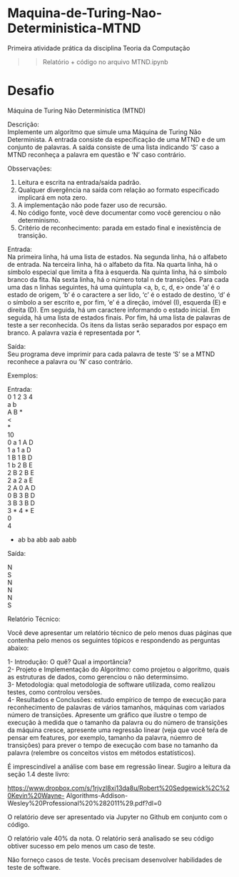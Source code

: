 # Maquina-de-Turing-Nao-Deterministica-MTND
Primeira atividade prática da disciplina Teoria da Computação

>> Relatório + código no arquivo MTND.ipynb

# Desafio

Máquina de Turing Não Determinística (MTND)

Descrição:<br/>
Implemente um algoritmo que simule uma Máquina de Turing Não Determinista. A entrada
consiste da especificação de uma MTND e de um conjunto de palavras. A saída consiste de uma
lista indicando ‘S’ caso a MTND reconheça a palavra em questão e ‘N’ caso contrário.

Obsservações:
1. Leitura e escrita na entrada/saída padrão.
2. Qualquer divergência na saída com relação ao formato especificado implicará em nota zero.
3. A implementação não pode fazer uso de recursão.
4. No código fonte, você deve documentar como você gerenciou o não determinismo.
5. Critério de reconhecimento: parada em estado final e inexistência de transição.

Entrada:<br/>
Na primeira linha, há uma lista de estados. Na segunda linha, há o alfabeto de entrada. Na terceira
linha, há o alfabeto da fita. Na quarta linha, há o símbolo especial que limita a fita à esquerda. Na
quinta linha, há o símbolo branco da fita. Na sexta linha, há o número total n de transições. Para
cada uma das n linhas seguintes, há uma quíntupla <a, b, c, d, e> onde ‘a’ é o estado de origem, ‘b’
é o caractere a ser lido, ‘c’ é o estado de destino, ‘d’ é o símbolo a ser escrito e, por fim, ‘e’ é a
direção, imóvel (I), esquerda (E) e direita (D). Em seguida, há um caractere informando o estado
inicial. Em seguida, há uma lista de estados finais. Por fim, há uma lista de palavras de teste a ser
reconhecida. Os itens da listas serão separados por espaço em branco. A palavra vazia é
representada por *.

Saída:<br/>
Seu programa deve imprimir para cada palavra de teste ‘S’ se a MTND reconhece a palavra ou ‘N’
caso contrário.

Exemplos:

Entrada:<br/>
0 1 2 3 4 <br/>
a b<br/>
A B *<br/>
<<br/>
*<br/>
10<br/>
0 a 1 A D<br/>
1 a 1 a D<br/>
1 B 1 B D<br/>
1 b 2 B E<br/>
2 B 2 B E<br/>
2 a 2 a E<br/>
2 A 0 A D<br/>
0 B 3 B D<br/>
3 B 3 B D<br/>
3 * 4 * E<br/>
0<br/>
4
* ab ba abb aab aabb<br/>

Saída:

N<br/>
S<br/>
N<br/>
N<br/>
N<br/>
S<br/>

Relatório Técnico:

Você deve apresentar um relatório técnico de pelo menos duas páginas que contenha pelo menos os
seguintes tópicos e respondendo as perguntas abaixo:

1- Introdução: O quê? Qual a importância?<br/>
2- Projeto e Implementação do Algoritmo: como projetou o algoritmo, quais as estruturas de dados,
como gerenciou o não determinsimo.<br/>
3- Metodologia: qual metodologia de software utilizada, como realizou testes, como controlou
versões.<br/>
4- Resultados e Conclusões: estudo empírico de tempo de execução para reconhecimento de
palavras de vários tamanhos, máquinas com variados número de transições. Apresente um gráfico
que ilustre o tempo de execução à medida que o tamanho da palavra ou do número de transições da
máquina cresce, apresente uma regressão linear (veja que você teŕa de pensar em features, por
exemplo, tamanho da palavra, núemro de transições) para prever o tempo de execução com base no
tamanho da palavra (relembre os conceitos vistos em métodos estatísticos).

É imprescindível a análise com base em regressão linear. Sugiro a leitura da seção 1.4 deste livro:

https://www.dropbox.com/s/1rjvzl8xi13da8u/Robert%20Sedgewick%2C%20Kevin%20Wayne-
Algorithms-Addison-Wesley%20Professional%20%282011%29.pdf?dl=0

O relatório deve ser apresentado via Jupyter no Github em conjunto com o código.

O relatório vale 40% da nota. O relatório será analisado se seu código obtiver sucesso em pelo
menos um caso de teste.

Não forneço casos de teste. Vocês precisam desenvolver habilidades de teste de software.
